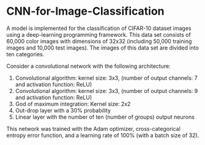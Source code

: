 # CNN-for-Image-Classification
A model is implemented for the classification of CIFAR-10 dataset images using a deep-learning programming framework. This data set consists of 60,000 color images with dimensions of 32x32 (including 50,000 training images and 10,000 test images). The images of this data set are divided into ten categories.

Consider a convolutional network with the following architecture:
1) Convolutional algorithm: kernel size: 3x3, (number of output channels: 7 and activation function: ReLU)
2) Convolutional algorithm: kernel size: 3x3, (number of output channels: 9 and activation function: ReLU)
3) God of maximum integration: Kernel size: 2x2
4) Out-drop layer with a 30% probability
5) Linear layer with the number of ten (number of groups) output neurons

This network was trained with the Adam optimizer, cross-categorical entropy error function, and a learning rate of 100% (with a batch size of 32).
